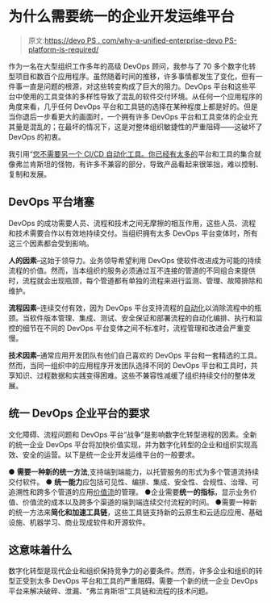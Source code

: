 # 为什么需要统一的企业开发运维平台

> 原文:[https://devo PS . com/why-a-unified-enterprise-devo PS-platform-is-required/](https://devops.com/why-a-unified-enterprise-devops-platform-is-necessary/)

作为一名在大型组织工作多年的高级 DevOps 顾问，我参与了 70 多个数字化转型项目和数百个应用程序。虽然随着时间的推移，许多事情都发生了变化，但有一件事一直是问题的根源，对这些转变构成了巨大的阻力。DevOps 平台和这些平台中使用的工具变体的多样性导致了混乱的软件交付环境。从任何一个应用程序的角度来看，几乎任何 DevOps 平台和工具链的选择在某种程度上都是好的。但是当你退后一步看更大的画面时，一个拥有许多 DevOps 平台和工具变体的企业充其量是混乱的；在最坏的情况下，这是对整体组织敏捷性的严重阻碍——这破坏了 DevOps 的初衷。

我引用“[您不需要另一个 CI/CD 自动化工具。你已经有太多的](https://www.releaseiq.io/resource-center/product-brochure/)平台和工具的集合就像弗兰肯斯坦的怪物，有许多不兼容的部分，导致产品看起来很笨拙，难以控制、复制和发展。

## DevOps 平台堵塞

DevOps 的成功需要人员、流程和技术之间无摩擦的相互作用，这些人员、流程和技术需要合作以有效地持续交付。当组织拥有太多 DevOps 平台变体时，所有这三个因素都会受到影响。

**人的因素**–这始于领导力。业务领导希望利用 DevOps 使软件改进成为可能的持续流程的价值。然而，当本组织的服务必须通过互不连接的管道的不同组合来提供时，流程就会出现瓶颈，每个管道都有单独的流程来进行监测、管理、故障排除和维护。

**流程因素**–连续交付有效，因为 DevOps 平台支持流程的[自动化](https://devops.com/?s=automation)以消除流程中的瓶颈。当软件版本管理、集成、测试、安全保证和部署流程的自动化编排、执行和监控的细节在不同的 DevOps 平台变体之间不标准时，流程管理和改进会严重变慢。

**技术因素**–通常应用开发团队有他们自己喜欢的 DevOps 平台和一套精选的工具。然而，当同一组织中的应用程序开发团队选择不同的 DevOps 平台和工具时，共享知识、过程数据和实践变得困难。这些不兼容性减缓了组织持续交付的整体发展。

## 统一 DevOps 企业平台的要求

文化障碍、流程问题和 DevOps 平台“战争”是影响数字化转型进程的因素。全新的统一企业 DevOps 平台将加快价值实现，并为数字化转型的企业和组织实现高效、安全的运营。以下是统一企业开发运维平台的一般要求。

● **需要一种新的统一方法**,支持端到端能力，以托管服务的形式为多个管道流持续交付软件。
● **统一能力**应包括可见性、编排、集成、安全性、合规性、治理、可追溯性和跨多个管道的应用[价值流](https://devops.com/?s=value%20stream%20management)的管理。
●企业需要**统一的指标**，显示业务价值、价值流的成本以及跨多个渠道的端到端连续交付流程的时间。
●需要一种新的统一方法来**简化和加速工具链**，这些工具链支持新的云原生和云适应应用、基础设施、机器学习、商业现成软件和开源软件。

## 这意味着什么

数字化转型是现代企业和组织保持竞争力的必要条件。然而，许多企业和组织的转型正受到太多 DevOps 平台和工具的严重阻碍。需要一个新的统一企业 DevOps 平台来解决破碎、泄漏、“弗兰肯斯坦”工具链和流程的技术问题。